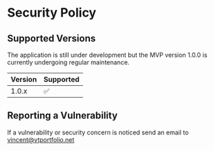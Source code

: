 # Security Policy

## Supported Versions

The application is still under development but the MVP version 1.0.0 is currently undergoing regular maintenance. 

| Version | Supported          |
| ------- | ------------------ |
| 1.0.x   | :white_check_mark: |


## Reporting a Vulnerability

If a vulnerability or security concern is noticed send an email to vincent@vtportfolio.net
